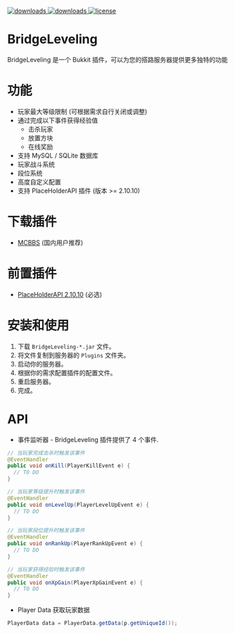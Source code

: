 <p>
  <a href="https://github.com/Bongowole/BridgeLeveling/releases" target="_blank">
    <img alt="downloads" src="https://img.shields.io/github/v/release/Bongowole/BridgeLeveling?color=4166f5&style=flat-square" />
  </a>
  <a href="https://github.com/Bongowole/BridgeLeveling/releases" target="_blank">
    <img alt="downloads" src="https://img.shields.io/github/downloads/Bongowole/BridgeLeveling/total?color=4166f5&style=flat-square" />
  </a>
  <a href="https://github.com/Bongowole/BridgeLeveling/blob/main/LICENSE" target="_blank">
    <img alt="license" src="https://img.shields.io/github/license/Bongowole/BridgeLeveling?color=4166f5&style=flat-square" />
  </a>
</p>

# BridgeLeveling 
BridgeLeveling 是一个 Bukkit 插件，可以为您的搭路服务器提供更多独特的功能

# 功能
- 玩家最大等级限制 (可根据需求自行关闭或调整)
- 通过完成以下事件获得经验值
  - 击杀玩家
  - 放置方块
  - 在线奖励
- 支持 MySQL / SQLite 数据库
- 玩家战斗系统
- 段位系统
- 高度自定义配置
- 支持 PlaceHolderAPI 插件 (版本 >= 2.10.10)

# 下载插件
- [MCBBS](https://www.mcbbs.net/thread-965207-1-1.html) (国内用户推荐)

# 前置插件
- [PlaceHolderAPI 2.10.10](https://github.com/PlaceholderAPI/PlaceholderAPI/releases/tag/2.10.10) (必选)

# 安装和使用
1. 下载 `BridgeLeveling-*.jar` 文件。
2. 将文件复制到服务器的 `Plugins` 文件夹。
3. 启动你的服务器。
4. 根据你的需求配置插件的配置文件。
5. 重启服务器。
6. 完成。

# API
- 事件监听器 - BridgeLeveling 插件提供了 4 个事件.
```java
// 当玩家完成击杀时触发该事件
@EventHandler
public void onKill(PlayerKillEvent e) {
  // TO DO
}

// 当玩家等级提升时触发该事件
@EventHandler
public void onLevelUp(PlayerLevelUpEvent e) {
  // TO DO
}

// 当玩家段位提升时触发该事件
@EventHandler
public void onRankUp(PlayerRankUpEvent e) {
  // TO DO
}

// 当玩家获得经验时触发该事件
@EventHandler
public void onXpGain(PlayerXpGainEvent e) {
  // TO DO
}

```
- Player Data 获取玩家数据
```java
PlayerData data = PlayerData.getData(p.getUniqueId());
```
